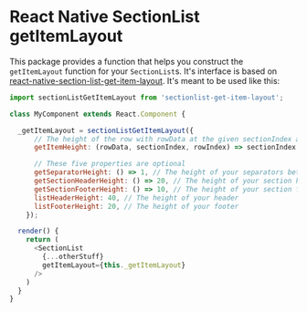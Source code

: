 # React Native SectionList getItemLayout

This package provides a function that helps you construct the `getItemLayout` function for your `SectionList`s. It's interface is based on [react-native-section-list-get-item-layout](https://medium.com/@jsoendermann/sectionlist-and-getitemlayout-2293b0b916fb). It's meant to be used like this:

```javascript
import sectionListGetItemLayout from 'sectionlist-get-item-layout';

class MyComponent extends React.Component {

  _getItemLayout = sectionListGetItemLayout({
      // The height of the row with rowData at the given sectionIndex and rowIndex
      getItemHeight: (rowData, sectionIndex, rowIndex) => sectionIndex === 0 ? 100 : 50,

      // These five properties are optional
      getSeparatorHeight: () => 1, // The height of your separators between items
      getSectionHeaderHeight: () => 20, // The height of your section headers
      getSectionFooterHeight: () => 10, // The height of your section footers
      listHeaderHeight: 40, // The height of your header
      listFooterHeight: 20, // The height of your footer
    });

  render() {
    return (
      <SectionList
        {...otherStuff}
        getItemLayout={this._getItemLayout}
      />
    )
  }
}
```